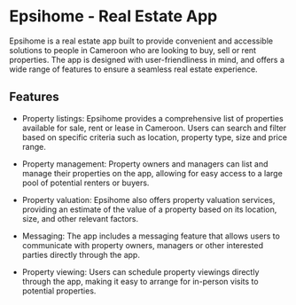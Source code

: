 
# Epsihome - Real Estate App

Epsihome is a real estate app built to provide convenient and accessible solutions to people in Cameroon who are looking to buy, sell or rent properties. The app is designed with user-friendliness in mind, and offers a wide range of features to ensure a seamless real estate experience.

## Features

- Property listings: Epsihome provides a comprehensive list of properties available for sale, rent or lease in Cameroon. Users can search and filter based on specific criteria such as location, property type, size and price range.

- Property management: Property owners and managers can list and manage their properties on the app, allowing for easy access to a large pool of potential renters or buyers.

- Property valuation: Epsihome also offers property valuation services, providing an estimate of the value of a property based on its location, size, and other relevant factors.

- Messaging: The app includes a messaging feature that allows users to communicate with property owners, managers or other interested parties directly through the app.

- Property viewing: Users can schedule property viewings directly through the app, making it easy to arrange for in-person visits to potential properties.



